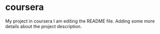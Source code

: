 # coursera
My project in coursera
I am editing the README file. Adding some more details about the project description.
